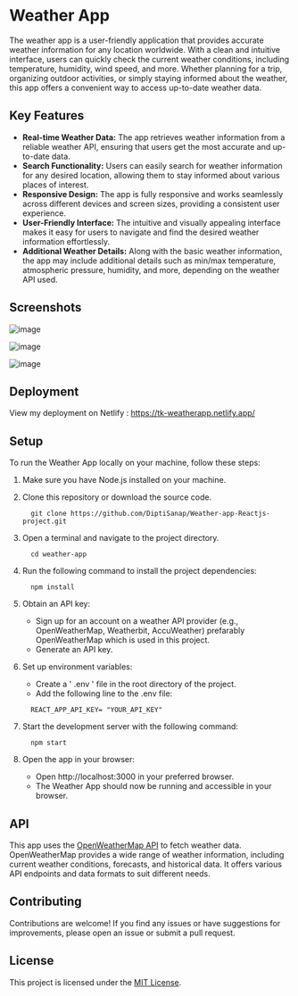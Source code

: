 # Weather App

The weather app is a user-friendly application that provides accurate weather information for any location worldwide. With a clean and intuitive interface, users can quickly check the current weather conditions, including temperature, humidity, wind speed, and more. Whether planning for a trip, organizing outdoor activities, or simply staying informed about the weather, this app offers a convenient way to access up-to-date weather data.

## Key Features

- **Real-time Weather Data:** The app retrieves weather information from a reliable weather API, ensuring that users get the most accurate and up-to-date data.
- **Search Functionality:** Users can easily search for weather information for any desired location, allowing them to stay informed about various places of interest.
- **Responsive Design:** The app is fully responsive and works seamlessly across different devices and screen sizes, providing a consistent user experience.
- **User-Friendly Interface:** The intuitive and visually appealing interface makes it easy for users to navigate and find the desired weather information effortlessly.
- **Additional Weather Details:** Along with the basic weather information, the app may include additional details such as min/max temperature, atmospheric pressure, humidity, and more, depending on the weather API used.

## Screenshots

![image](https://github.com/DiptiSanap/Weather-app-Reactjs-project/assets/107847530/0bab7620-6278-4636-8395-3328d862630b)

![image](https://github.com/DiptiSanap/Weather-app-Reactjs-project/assets/107847530/6538e027-9463-4b8d-90d3-4e5cfcbdcd3e)

![image](https://github.com/DiptiSanap/Weather-app-Reactjs-project/assets/107847530/32e5d97c-7b96-44ce-b87d-ce0a65b781fb)





## Deployment

View my deployment on Netlify : <a href="https://tk-weatherapp.netlify.app/">https://tk-weatherapp.netlify.app/</a>

## Setup

To run the Weather App locally on your machine, follow these steps:

1. Make sure you have Node.js installed on your machine.

2. Clone this repository or download the source code.
   ```
     git clone https://github.com/DiptiSanap/Weather-app-Reactjs-project.git
   ```
3. Open a terminal and navigate to the project directory.
   ```
     cd weather-app
   ```
4. Run the following command to install the project dependencies:
   ```
     npm install
   ```
   
5. Obtain an API key:
   - Sign up for an account on a weather API provider (e.g., OpenWeatherMap, Weatherbit, AccuWeather) prefarably OpenWeatherMap which is used in this project.
   - Generate an API key.

6. Set up environment variables:
   - Create a ' .env ' file in the root directory of the project.
   - Add the following line to the .env file:
   ```
     REACT_APP_API_KEY= "YOUR_API_KEY"
   ```

7. Start the development server with the following command:
   ```
     npm start
   ```
8. Open the app in your browser:
   - Open http://localhost:3000 in your preferred browser.
   - The Weather App should now be running and accessible in your browser.
  
## API

This app uses the [OpenWeatherMap API](https://openweathermap.org/api) to fetch weather data. OpenWeatherMap provides a wide range of weather information, including current weather conditions, forecasts, and historical data. It offers various API endpoints and data formats to suit different needs.

## Contributing

Contributions are welcome! If you find any issues or have suggestions for improvements, please open an issue or submit a pull request.

## License

This project is licensed under the [MIT License](LICENSE).
